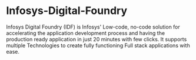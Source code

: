 # Infosys-Digital-Foundry
Infosys Digital Foundry (IDF) is Infosys' Low-code, no-code solution for accelerating the application development process and having the production ready application in just 20 minutes with few clicks. It supports multiple Technologies to create fully functioning Full stack applications with ease.
